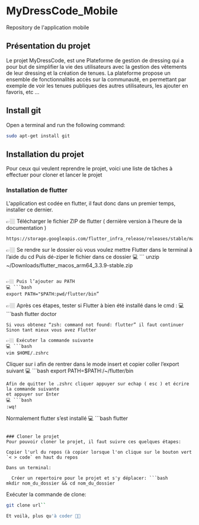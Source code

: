 # MyDressCode_Mobile
Repository de l'application mobile

## Présentation du projet 

Le projet MyDressCode, est une Plateforme de gestion de dressing qui a pour but de simplifier la vie des utilisateurs avec la gestion des vêtements de leur dressing et la création de tenues. La plateforme propose un ensemble de fonctionnalités accès sur la communauté, en permettant par exemple de voir les tenues publiques des autres utilisateurs, les ajouter en favoris, etc ...

## Install git

Open a terminal and run the following command: 
```bash 
sudo apt-get install git
```

## Installation du projet
Pour ceux qui veulent reprendre le projet, voici une liste de tâches à effectuer pour cloner et lancer le projet

### Installation de flutter
L'application est codée en flutter, il faut donc dans un premier temps, installer ce dernier.

👉🏼 Télécharger le fichier ZIP de flutter ( dernière version à l’heure de la documentation )
```bash
https://storage.googleapis.com/flutter_infra_release/releases/stable/macos/flutter_macos_arm64_3.3.9-stable.zip
```

👉🏼 Se rendre sur le dossier où vous voulez mettre Flutter dans le terminal à l’aide du cd Puis dé-ziper le fichier dans ce dossier
💻 ```
unzip ~/Downloads/flutter_macos_arm64_3.3.9-stable.zip
```

👉🏼 Puis l’ajouter au PATH
💻 ```bash
export PATH="$PATH:pwd/flutter/bin”
```

👉🏼 Après ces étapes, tester si Flutter à bien été installé dans le cmd :
💻 ```bash
flutter doctor
```
Si vous obtenez “zsh: command not found: flutter” il faut continuer
Sinon tant mieux vous avez Flutter

👉🏼 Exécuter la commande suivante
💻 ```bash
vim $HOME/.zshrc
```

Cliquer sur i afin de rentrer dans le mode insert et copier coller l’export suivant
💻 ```bash
export PATH=$PATH:/~/flutter/bin
```
Afin de quitter le .zshrc cliquer appuyer sur echap ( esc ) et écrire la commande suivante
et appuyer sur Enter
💻 ```bash
:wq!
```

Normalement flutter s’est installé
💻 ```bash
flutter
```

### Cloner le projet 
Pour pouvoir cloner le projet, il faut suivre ces quelques étapes:

Copier l'url du repos (à copier lorsque l'on clique sur le bouton vert `< > code` en haut du repos

Dans un terminal:

  Créer un repertoire pour le projet et s'y déplacer: ```bash
mkdir nom_du_dossier && cd nom_du_dossier
```
  
  Exécuter la commande de clone: 
  
  ```bash
git clone url``

Et voilà, plus qu'à coder 👍🏻
